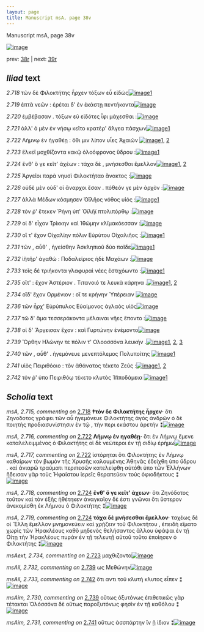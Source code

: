 ```yaml
---
layout: page
title: Manuscript msA, page 38v
---
```


Manuscript msA, page 38v

[![image](http://www.homermultitext.org/iipsrv?OBJ=IIP,1.0&FIF=/project/homer/pyramidal/deepzoom/hmt/vaimg/2017a/VA038VN_0540.tif&WID=100&CVT=JPEG)](http://www.homermultitext.org/ict2/?urn=urn:cite2:hmt:vaimg.2017a:VA038VN_0540)

prev:  [38r](../38r/) | next:  [39r](../39r/)

## *Iliad* text

*2.718* <a id="2.718"/> τῶν δὲ Φιλοκτήτης 					ἦρχεν τόξων εὖ εἰδὼς[![image](http://www.homermultitext.org/iipsrv?OBJ=IIP,1.0&FIF=/project/homer/pyramidal/deepzoom/hmt/vaimg/2017a/VA038VN_0540.tif&RGN=0.469,0.2302,0.386,0.0316&WID=1000&CVT=JPEG)](http://www.homermultitext.org/ict2/?urn=urn:cite2:hmt:vaimg.2017a:VA038VN_0540@0.469,0.2302,0.386,0.0316)[1](#msA_2.715)

*2.719* <a id="2.719"/> ἑπτὰ νεῶν : ἐρέται δ' ἐν ἑκάστῃ πεντήκοντα[![image](http://www.homermultitext.org/iipsrv?OBJ=IIP,1.0&FIF=/project/homer/pyramidal/deepzoom/hmt/vaimg/2017a/VA038VN_0540.tif&RGN=0.469,0.2498,0.386,0.0316&WID=1000&CVT=JPEG)](http://www.homermultitext.org/ict2/?urn=urn:cite2:hmt:vaimg.2017a:VA038VN_0540@0.469,0.2498,0.386,0.0316)

*2.720* <a id="2.720"/> ἐμβέβασαν . τόξων εῦ εἰδότες ῗφι μάχεσθαι :[![image](http://www.homermultitext.org/iipsrv?OBJ=IIP,1.0&FIF=/project/homer/pyramidal/deepzoom/hmt/vaimg/2017a/VA038VN_0540.tif&RGN=0.469,0.2709,0.386,0.0316&WID=1000&CVT=JPEG)](http://www.homermultitext.org/ict2/?urn=urn:cite2:hmt:vaimg.2017a:VA038VN_0540@0.469,0.2709,0.386,0.0316)

*2.721* <a id="2.721"/> ἀλλ' ὁ μὲν ἐν νήσῳ κεῖτο κρατὲρ' ἄλγεα πάσχων[![image](http://www.homermultitext.org/iipsrv?OBJ=IIP,1.0&FIF=/project/homer/pyramidal/deepzoom/hmt/vaimg/2017a/VA038VN_0540.tif&RGN=0.469,0.2889,0.386,0.0316&WID=1000&CVT=JPEG)](http://www.homermultitext.org/ict2/?urn=urn:cite2:hmt:vaimg.2017a:VA038VN_0540@0.469,0.2889,0.386,0.0316)[1](#msAim_2.726)

*2.722* <a id="2.722"/> Λήμνῳ ἐν ἠγαθέῃ : 					ὅθι μιν λίπον υἷες Ἀχαιῶν 				[![image](http://www.homermultitext.org/iipsrv?OBJ=IIP,1.0&FIF=/project/homer/pyramidal/deepzoom/hmt/vaimg/2017a/VA038VN_0540.tif&RGN=0.479,0.307,0.386,0.0316&WID=1000&CVT=JPEG)](http://www.homermultitext.org/ict2/?urn=urn:cite2:hmt:vaimg.2017a:VA038VN_0540@0.479,0.307,0.386,0.0316)[1](#msA_2.717), [2](#msA_2.716)

*2.723* <a id="2.723"/> ἕλκεϊ μοχθίζοντα κακῷ ὀλοόφρονος ὕδρου :[![image](http://www.homermultitext.org/iipsrv?OBJ=IIP,1.0&FIF=/project/homer/pyramidal/deepzoom/hmt/vaimg/2017a/VA038VN_0540.tif&RGN=0.478,0.3251,0.386,0.0316&WID=1000&CVT=JPEG)](http://www.homermultitext.org/ict2/?urn=urn:cite2:hmt:vaimg.2017a:VA038VN_0540@0.478,0.3251,0.386,0.0316)[1](#msAext_2.734)

*2.724* <a id="2.724"/> ἔνθ' ὅ γε κεῖτ' ἀχέων : τάχα δὲ , μνήσεσθαι ἔμελλον[![image](http://www.homermultitext.org/iipsrv?OBJ=IIP,1.0&FIF=/project/homer/pyramidal/deepzoom/hmt/vaimg/2017a/VA038VN_0540.tif&RGN=0.482,0.3454,0.386,0.0316&WID=1000&CVT=JPEG)](http://www.homermultitext.org/ict2/?urn=urn:cite2:hmt:vaimg.2017a:VA038VN_0540@0.482,0.3454,0.386,0.0316)[1](#msA_2.719), [2](#msA_2.718)

*2.725* <a id="2.725"/> Ἀργεῖοι παρὰ νηυσὶ 						 Φιλοκτήταο ἄνακτος :[![image](http://www.homermultitext.org/iipsrv?OBJ=IIP,1.0&FIF=/project/homer/pyramidal/deepzoom/hmt/vaimg/2017a/VA038VN_0540.tif&RGN=0.478,0.3649,0.386,0.0316&WID=1000&CVT=JPEG)](http://www.homermultitext.org/ict2/?urn=urn:cite2:hmt:vaimg.2017a:VA038VN_0540@0.478,0.3649,0.386,0.0316)

*2.726* <a id="2.726"/> οὐδὲ μὲν οὐδ' οἱ ἄναρχοι ἔσαν . πόθεόν γε μὲν ἀρχὸν :[![image](http://www.homermultitext.org/iipsrv?OBJ=IIP,1.0&FIF=/project/homer/pyramidal/deepzoom/hmt/vaimg/2017a/VA038VN_0540.tif&RGN=0.478,0.3815,0.386,0.0316&WID=1000&CVT=JPEG)](http://www.homermultitext.org/ict2/?urn=urn:cite2:hmt:vaimg.2017a:VA038VN_0540@0.478,0.3815,0.386,0.0316)

*2.727* <a id="2.727"/> ἀλλὰ Μέδων κόσμησεν 						 Ὀϊλῆος νόθος υἱός :[![image](http://www.homermultitext.org/iipsrv?OBJ=IIP,1.0&FIF=/project/homer/pyramidal/deepzoom/hmt/vaimg/2017a/VA038VN_0540.tif&RGN=0.473,0.4003,0.386,0.0316&WID=1000&CVT=JPEG)](http://www.homermultitext.org/ict2/?urn=urn:cite2:hmt:vaimg.2017a:VA038VN_0540@0.473,0.4003,0.386,0.0316)[1](#msA_2.720)

*2.728* <a id="2.728"/> τόν ῥ' ἔτεκεν Ῥήνη ὑπ' 						 Ὀϊλῆϊ πτολιπόρθῳ :[![image](http://www.homermultitext.org/iipsrv?OBJ=IIP,1.0&FIF=/project/homer/pyramidal/deepzoom/hmt/vaimg/2017a/VA038VN_0540.tif&RGN=0.47,0.4206,0.386,0.0316&WID=1000&CVT=JPEG)](http://www.homermultitext.org/ict2/?urn=urn:cite2:hmt:vaimg.2017a:VA038VN_0540@0.47,0.4206,0.386,0.0316)

*2.729* <a id="2.729"/> οἱ δ' εἶχον Τρίκκην καὶ Ἰ̈θώμην κλϊμακόεσσαν :[![image](http://www.homermultitext.org/iipsrv?OBJ=IIP,1.0&FIF=/project/homer/pyramidal/deepzoom/hmt/vaimg/2017a/VA038VN_0540.tif&RGN=0.477,0.4387,0.386,0.0316&WID=1000&CVT=JPEG)](http://www.homermultitext.org/ict2/?urn=urn:cite2:hmt:vaimg.2017a:VA038VN_0540@0.477,0.4387,0.386,0.0316)

*2.730* <a id="2.730"/> οἵ τ' ἔχον Οἰχαλίην πόλιν Εὐρύτου 					 Οἰχαλιῆος :[![image](http://www.homermultitext.org/iipsrv?OBJ=IIP,1.0&FIF=/project/homer/pyramidal/deepzoom/hmt/vaimg/2017a/VA038VN_0540.tif&RGN=0.471,0.4567,0.386,0.0316&WID=1000&CVT=JPEG)](http://www.homermultitext.org/ict2/?urn=urn:cite2:hmt:vaimg.2017a:VA038VN_0540@0.471,0.4567,0.386,0.0316)[1](#msA_2.721)

*2.731* <a id="2.731"/> τῶν , αὖθ' , ἡγείσθην Ἀσκληπιοῦ δύο παῖδε[![image](http://www.homermultitext.org/iipsrv?OBJ=IIP,1.0&FIF=/project/homer/pyramidal/deepzoom/hmt/vaimg/2017a/VA038VN_0540.tif&RGN=0.471,0.4763,0.386,0.0316&WID=1000&CVT=JPEG)](http://www.homermultitext.org/ict2/?urn=urn:cite2:hmt:vaimg.2017a:VA038VN_0540@0.471,0.4763,0.386,0.0316)[1](#msAim_2.727)

*2.732* <a id="2.732"/> ἰ̈ητῆρ' ἀγαθὼ : Ποδαλείριος ἠδὲ Μαχάων :[![image](http://www.homermultitext.org/iipsrv?OBJ=IIP,1.0&FIF=/project/homer/pyramidal/deepzoom/hmt/vaimg/2017a/VA038VN_0540.tif&RGN=0.471,0.4959,0.386,0.0316&WID=1000&CVT=JPEG)](http://www.homermultitext.org/ict2/?urn=urn:cite2:hmt:vaimg.2017a:VA038VN_0540@0.471,0.4959,0.386,0.0316)

*2.733* <a id="2.733"/> τοῖς δὲ τριήκοντα γλαφυραὶ νέες ἐστιχόωντο :[![image](http://www.homermultitext.org/iipsrv?OBJ=IIP,1.0&FIF=/project/homer/pyramidal/deepzoom/hmt/vaimg/2017a/VA038VN_0540.tif&RGN=0.471,0.5139,0.386,0.0316&WID=1000&CVT=JPEG)](http://www.homermultitext.org/ict2/?urn=urn:cite2:hmt:vaimg.2017a:VA038VN_0540@0.471,0.5139,0.386,0.0316)[1](#msAim_2.728)

*2.735* <a id="2.735"/> οἵτ' : ἔχον Ἀστέριον . Τιτανοιό τε λευκὰ κάρηνα .[![image](http://www.homermultitext.org/iipsrv?OBJ=IIP,1.0&FIF=/project/homer/pyramidal/deepzoom/hmt/vaimg/2017a/VA038VN_0540.tif&RGN=0.478,0.5342,0.386,0.0316&WID=1000&CVT=JPEG)](http://www.homermultitext.org/ict2/?urn=urn:cite2:hmt:vaimg.2017a:VA038VN_0540@0.478,0.5342,0.386,0.0316)[1](#msAim_2.729), [2](#msA_2.722)

*2.734* <a id="2.734"/> οἵδ' ἔχον Ορμένιον : οἵ τε κρήνην Ὑπέρειαν 				[![image](http://www.homermultitext.org/iipsrv?OBJ=IIP,1.0&FIF=/project/homer/pyramidal/deepzoom/hmt/vaimg/2017a/VA038VN_0540.tif&RGN=0.477,0.5515,0.386,0.0316&WID=1000&CVT=JPEG)](http://www.homermultitext.org/ict2/?urn=urn:cite2:hmt:vaimg.2017a:VA038VN_0540@0.477,0.5515,0.386,0.0316)

*2.736* <a id="2.736"/> τῶν ἦρχ' Εὐρύπυλος 					 Εὐαίμονος ἀγλαὸς υἱὸς[![image](http://www.homermultitext.org/iipsrv?OBJ=IIP,1.0&FIF=/project/homer/pyramidal/deepzoom/hmt/vaimg/2017a/VA038VN_0540.tif&RGN=0.48,0.5673,0.386,0.0316&WID=1000&CVT=JPEG)](http://www.homermultitext.org/ict2/?urn=urn:cite2:hmt:vaimg.2017a:VA038VN_0540@0.48,0.5673,0.386,0.0316)

*2.737* <a id="2.737"/> τῶ δ' ἅμα τεσσεράκοντα μέλαιναι νῆες ἕποντο :[![image](http://www.homermultitext.org/iipsrv?OBJ=IIP,1.0&FIF=/project/homer/pyramidal/deepzoom/hmt/vaimg/2017a/VA038VN_0540.tif&RGN=0.484,0.5884,0.386,0.0316&WID=1000&CVT=JPEG)](http://www.homermultitext.org/ict2/?urn=urn:cite2:hmt:vaimg.2017a:VA038VN_0540@0.484,0.5884,0.386,0.0316)

*2.738* <a id="2.738"/> οἱ δ' Ἄργεισαν 					ἔχον : καὶ Γυρτώνην 					ἐνέμοντο[![image](http://www.homermultitext.org/iipsrv?OBJ=IIP,1.0&FIF=/project/homer/pyramidal/deepzoom/hmt/vaimg/2017a/VA038VN_0540.tif&RGN=0.481,0.608,0.386,0.0316&WID=1000&CVT=JPEG)](http://www.homermultitext.org/ict2/?urn=urn:cite2:hmt:vaimg.2017a:VA038VN_0540@0.481,0.608,0.386,0.0316)

*2.739* <a id="2.739"/> Ὄρθην 					 Ηλώνην τε πόλιν τ' 						 Ολοοσσόνα λευκήν .[![image](http://www.homermultitext.org/iipsrv?OBJ=IIP,1.0&FIF=/project/homer/pyramidal/deepzoom/hmt/vaimg/2017a/VA038VN_0540.tif&RGN=0.472,0.6238,0.386,0.0316&WID=1000&CVT=JPEG)](http://www.homermultitext.org/ict2/?urn=urn:cite2:hmt:vaimg.2017a:VA038VN_0540@0.472,0.6238,0.386,0.0316)[1](#msA_2.723), [2](#msAil_2.732), [3](#msAim_2.730)

*2.740* <a id="2.740"/> τῶν , αὖθ' . ἡγεμόνευε μενεπτόλεμος Πολυποίτης 				[![image](http://www.homermultitext.org/iipsrv?OBJ=IIP,1.0&FIF=/project/homer/pyramidal/deepzoom/hmt/vaimg/2017a/VA038VN_0540.tif&RGN=0.482,0.6448,0.386,0.0316&WID=1000&CVT=JPEG)](http://www.homermultitext.org/ict2/?urn=urn:cite2:hmt:vaimg.2017a:VA038VN_0540@0.482,0.6448,0.386,0.0316)[1](#msA_2.724)

*2.741* <a id="2.741"/> υἱὸς Πειριθόοιο : τὸν 					ἀθάνατος τέκετο Ζεύς :[![image](http://www.homermultitext.org/iipsrv?OBJ=IIP,1.0&FIF=/project/homer/pyramidal/deepzoom/hmt/vaimg/2017a/VA038VN_0540.tif&RGN=0.478,0.6644,0.386,0.0316&WID=1000&CVT=JPEG)](http://www.homermultitext.org/ict2/?urn=urn:cite2:hmt:vaimg.2017a:VA038VN_0540@0.478,0.6644,0.386,0.0316)[1](#msA_2.725), [2](#msAim_2.731)

*2.742* <a id="2.742"/> τόν ῥ' ὑπο Πειριθόῳ 					τέκετο κλυτὸς Ἱ̈πποδάμεια 				[![image](http://www.homermultitext.org/iipsrv?OBJ=IIP,1.0&FIF=/project/homer/pyramidal/deepzoom/hmt/vaimg/2017a/VA038VN_0540.tif&RGN=0.478,0.681,0.406,0.0414&WID=1000&CVT=JPEG)](http://www.homermultitext.org/ict2/?urn=urn:cite2:hmt:vaimg.2017a:VA038VN_0540@0.478,0.681,0.406,0.0414)[1](#msAil_2.733)

## *Scholia* text

*msA, 2.715, commenting on* [2.718](#2.718)  <a id="msA_2.715"/> **‡τὸν δε Φιλοκτήτης ἦρχεν·** ὅτι Ζηνοδοτος γράφει τῶν αὖ ἡγεμόνευε Φιλοκτήτης ἀγὸς ἀνδρῶν ὁ δὲ ποιητὴς προδιασυνίστησιν ἐν τῷ , τὴν περι εκάστου ἀρετήν ⁑[![image](http://www.homermultitext.org/iipsrv?OBJ=IIP,1.0&FIF=/project/homer/pyramidal/deepzoom/hmt/vaimg/2017a/VA038VN_0540.tif&RGN=0.2017,0.1237,0.6173,0.0343&WID=1000&CVT=JPEG)](http://www.homermultitext.org/ict2/?urn=urn:cite2:hmt:vaimg.2017a:VA038VN_0540@0.2017,0.1237,0.6173,0.0343)

*msA, 2.716, commenting on* [2.722](#2.722)  <a id="msA_2.716"/> **Λήμνῳ ἐν ηγαθέῃ·** ὅτι ἐν Λήμνῳ ἔμενε καταλελειμμένος ὁ Φιλοκτήτης οἱ δὲ νεώτεροι ἐν τῇ σιδίῳ ἐρήμω[![image](http://www.homermultitext.org/iipsrv?OBJ=IIP,1.0&FIF=/project/homer/pyramidal/deepzoom/hmt/vaimg/2017a/VA038VN_0540.tif&RGN=0.2203,0.1397,0.5997,0.0298&WID=1000&CVT=JPEG)](http://www.homermultitext.org/ict2/?urn=urn:cite2:hmt:vaimg.2017a:VA038VN_0540@0.2203,0.1397,0.5997,0.0298)

*msA, 2.717, commenting on* [2.722](#2.722)  <a id="msA_2.717"/> ἱστόρηται ὅτι Φιλοκτήτης ἐν Λήμνῳ καθαίρων τὸν βωμὸν τῆς Χρυσῆς καλουμένης Ἀθηνᾶς ἐδείχθη ὑπο ὕδρου . καὶ ἀνιαρῶ τραύματι περιπεσῶν κατελείφθη αὐτόθι ὑπο τῶν Ἑλλήνων ἤδεισαν γὰρ τοὺς Ἡφαίστου ἱερεῖς θεραπεύειν τοὺς ὀφιοδήκτους ⁑[![image](http://www.homermultitext.org/iipsrv?OBJ=IIP,1.0&FIF=/project/homer/pyramidal/deepzoom/hmt/vaimg/2017a/VA038VN_0540.tif&RGN=0.2083,0.1514,0.619,0.0401&WID=1000&CVT=JPEG)](http://www.homermultitext.org/ict2/?urn=urn:cite2:hmt:vaimg.2017a:VA038VN_0540@0.2083,0.1514,0.619,0.0401)

*msA, 2.718, commenting on* [2.724](#2.724)  <a id="msA_2.718"/> **ἔνθ' ὅ γε κεῖτ' ἀχεων·** ὅτι Ζηνόδοτος τοῦτον καὶ τὸν ἑξῆς ἠθέτηκεν ἀναγκαῖον δέ ἐστι γνῶναι ὅτι ὕστερον ἀνεκομίσθη ἐκ Λήμνου ὁ Φιλοκτήτης ⁑[![image](http://www.homermultitext.org/iipsrv?OBJ=IIP,1.0&FIF=/project/homer/pyramidal/deepzoom/hmt/vaimg/2017a/VA038VN_0540.tif&RGN=0.2007,0.1827,0.6193,0.0348&WID=1000&CVT=JPEG)](http://www.homermultitext.org/ict2/?urn=urn:cite2:hmt:vaimg.2017a:VA038VN_0540@0.2007,0.1827,0.6193,0.0348)

*msA, 2.719, commenting on* [2.724](#2.724)  <a id="msA_2.719"/> **τάχα δὲ μνήσεσθαι ἔμελλον·** ταχέως δὲ οἱ Ἕλλη ἔμελλον μνημονεύειν καὶ χρῄζειν τοῦ Φιλοκτήτου , ἐπειδὴ εἵματο χωρὶς τῶν Ἡρακλέους καθὃ μηδενὸς θελήσαντος ἄλλου ὑφάψαι ἐν τῇ Οίτῃ τὴν Ἡρακλέους πυρὰν ἐν τῇ τελευτῇ αὐτοῦ τοῦτο ἐποίησεν ὁ Φιλοκτήτης ⁑[![image](http://www.homermultitext.org/iipsrv?OBJ=IIP,1.0&FIF=/project/homer/pyramidal/deepzoom/hmt/vaimg/2017a/VA038VN_0540.tif&RGN=0.2017,0.215,0.2267,0.0856&WID=1000&CVT=JPEG)](http://www.homermultitext.org/ict2/?urn=urn:cite2:hmt:vaimg.2017a:VA038VN_0540@0.2017,0.215,0.2267,0.0856)

*msAext, 2.734, commenting on* [2.723](#2.723)  <a id="msAext_2.734"/> μαχθιζοντα[![image](http://www.homermultitext.org/iipsrv?OBJ=IIP,1.0&FIF=/project/homer/pyramidal/deepzoom/hmt/vaimg/2017a/VA038VN_0540.tif&RGN=0.123,0.3322,0.0667,0.0173&WID=1000&CVT=JPEG)](http://www.homermultitext.org/ict2/?urn=urn:cite2:hmt:vaimg.2017a:VA038VN_0540@0.123,0.3322,0.0667,0.0173)

*msAil, 2.732, commenting on* [2.739](#2.739)  <a id="msAil_2.732"/> ως Μεθώνην[![image](http://www.homermultitext.org/iipsrv?OBJ=IIP,1.0&FIF=/project/homer/pyramidal/deepzoom/hmt/vaimg/2017a/VA038VN_0540.tif&RGN=0.5693,0.626,0.058,0.011&WID=1000&CVT=JPEG)](http://www.homermultitext.org/ict2/?urn=urn:cite2:hmt:vaimg.2017a:VA038VN_0540@0.5693,0.626,0.058,0.011)

*msAil, 2.733, commenting on* [2.742](#2.742)  <a id="msAil_2.733"/> ὅτι αντι τοῦ κλυτὴ κλυτος εἶπεν ⁑[![image](http://www.homermultitext.org/iipsrv?OBJ=IIP,1.0&FIF=/project/homer/pyramidal/deepzoom/hmt/vaimg/2017a/VA038VN_0540.tif&RGN=0.669,0.6991,0.1287,0.0143&WID=1000&CVT=JPEG)](http://www.homermultitext.org/ict2/?urn=urn:cite2:hmt:vaimg.2017a:VA038VN_0540@0.669,0.6991,0.1287,0.0143)

*msAim, 2.730, commenting on* [2.739](#2.739)  <a id="msAim_2.730"/> οὕτως ὀξυτόνως ἐπιθετικῶς γὰρ τέτακται Ὀλόσσόνα δὲ οὕτως παροξυτόνως φησὶν ἐν τῇ καθόλου ⁑[![image](http://www.homermultitext.org/iipsrv?OBJ=IIP,1.0&FIF=/project/homer/pyramidal/deepzoom/hmt/vaimg/2017a/VA038VN_0540.tif&RGN=0.4007,0.633,0.0877,0.0503&WID=1000&CVT=JPEG)](http://www.homermultitext.org/ict2/?urn=urn:cite2:hmt:vaimg.2017a:VA038VN_0540@0.4007,0.633,0.0877,0.0503)

*msAim, 2.731, commenting on* [2.741](#2.741)  <a id="msAim_2.731"/> οὕτως ἁσσπάρτην ἵν ῇ ἰδιον ⁑[![image](http://www.homermultitext.org/iipsrv?OBJ=IIP,1.0&FIF=/project/homer/pyramidal/deepzoom/hmt/vaimg/2017a/VA038VN_0540.tif&RGN=0.416,0.6824,0.0623,0.0175&WID=1000&CVT=JPEG)](http://www.homermultitext.org/ict2/?urn=urn:cite2:hmt:vaimg.2017a:VA038VN_0540@0.416,0.6824,0.0623,0.0175)